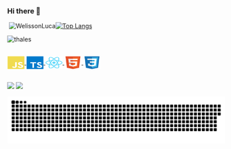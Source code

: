 ### Hi there 👋

<!--
**Thales-Eduardo/Thales-Eduardo** is a ✨ _special_ ✨ repository because its `README.md` (this file) appears on your GitHub profile.

Here are some ideas to get you started:

- 🔭 I’m currently working on ...
- 🌱 I’m currently learning ...
- 👯 I’m looking to collaborate on ...
- 🤔 I’m looking for help with ...
- 💬 Ask me about ...
- 📫 How to reach me: ...
- 😄 Pronouns: ...
- ⚡ Fun fact: ...
-->

&nbsp;<img align="justify" src="https://github-readme-stats.vercel.app/api?username=Thales-Eduardo&show_icons=true&locale=en&=true&theme=dracula" alt="WelissonLuca" />[![Top Langs](https://github-readme-stats.vercel.app/api/top-langs/?username=Thales-Eduardo&layout=compact&how_icons=true&theme=dracula)](https://github.com/anuraghazra/github-readme-stats)

![thales](https://github-readme-streak-stats.herokuapp.com/?user=Thales-Eduardo&theme=dracula)
  <a href="https://github.com/Thales-Eduardo">
<div>
<div style="display: inline_block"><br>
  <img align="center" alt="Js" height="30" width="40" src="https://raw.githubusercontent.com/devicons/devicon/master/icons/javascript/javascript-plain.svg">
  <img align="center" alt="Ts" height="30" width="40" src="https://raw.githubusercontent.com/devicons/devicon/master/icons/typescript/typescript-plain.svg">
  <img align="center" alt="React" height="30" width="40" src="https://raw.githubusercontent.com/devicons/devicon/master/icons/react/react-original.svg">
  <img align="center" alt="HTML" height="30" width="40" src="https://raw.githubusercontent.com/devicons/devicon/master/icons/html5/html5-original.svg">
  <img align="center" alt="CSS" height="30" width="40" src="https://raw.githubusercontent.com/devicons/devicon/master/icons/css3/css3-original.svg">
  
</div>
  
  ##
  
  <div>
  <a href = "mailto: thalesdev22@gmail.com"><img src="https://img.shields.io/badge/-Gmail-%23EA4335?style=for-the-badge&logo=gmail&logoColor=white" target="_blank"></a>
  <a href="https://www.linkedin.com/in/thales-eduardo-a7901120b/" target="_blank"><img src="https://img.shields.io/badge/-LinkedIn-%230077B5?style=for-the-badge&logo=linkedin&logoColor=white" target="_blank"></a>
   
  
   
 ![Snake animation](https://github.com/Thales-Eduardo/Thales-Eduardo/blob/output/github-contribution-grid-snake.svg)

</div>
